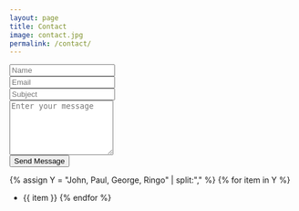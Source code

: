 ```yaml
---
layout: page
title: Contact
image: contact.jpg
permalink: /contact/
---
```


<form class="contact form-container" method="get">
    <div class="row w-100">
        <div class="row w-50">
        <input type="text"
               name="name" 
               id="name" 
               value=""
               placeholder="Name" 
        />
        </div>
        <div class="row w-50">
        <input type="email"
               name="email" 
               id="email" 
               value="" 
               placeholder="Email" 
        />
        </div>
    </div>
    <div class="row w-100">
        <input type="text"
               name="subject"
               id="subject"
               value="" 
               placeholder="Subject" 
        />
    </div>
    <div class="row w-100">
        <textarea name="message"
                  id="message"
                  placeholder="Enter your message" 
                  rows="6"
        ></textarea>
    </div>
    <div class="row w-100">
        <input type="submit" 
               name="send"
               value="Send Message" 
        />
    </div>
</form>



{% assign Y = "John, Paul, George, Ringo" | split:"," %}
{% for item in Y %}
- {{ item }}
{% endfor %}
